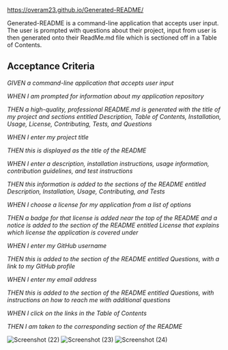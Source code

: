 https://overam23.github.io/Generated-README/

Generated-README is a command-line application that accepts user input.
The user is prompted with questions about their project, input from user is then generated onto their ReadMe.md file which
is sectioned off in a Table of Contents.

## Acceptance Criteria
*GIVEN a command-line application that accepts user input*

*WHEN I am prompted for information about my application repository*

*THEN a high-quality, professional README.md is generated with the title of my project and sections entitled Description, Table of Contents, Installation, Usage, License, Contributing, Tests, and Questions*

*WHEN I enter my project title*

*THEN this is displayed as the title of the README*

*WHEN I enter a description, installation instructions, usage information, contribution guidelines, and test instructions*

*THEN this information is added to the sections of the README entitled Description, Installation, Usage, Contributing, and Tests*

*WHEN I choose a license for my application from a list of options*

*THEN a badge for that license is added near the top of the README and a notice is added to the section of the README entitled License that explains which license the application is covered under*

*WHEN I enter my GitHub username*

*THEN this is added to the section of the README entitled Questions, with a link to my GitHub profile*

*WHEN I enter my email address*

*THEN this is added to the section of the README entitled Questions, with instructions on how to reach me with additional questions*

*WHEN I click on the links in the Table of Contents*

*THEN I am taken to the corresponding section of the README*


![Screenshot (22)](https://github.com/Overam23/Generated-README/assets/151860154/5c4bedfd-0803-4673-acd2-3fba33c646b6)
![Screenshot (23)](https://github.com/Overam23/Generated-README/assets/151860154/86046acc-4d1f-48eb-9a11-9bc6d8914ccc)
![Screenshot (24)](https://github.com/Overam23/Generated-README/assets/151860154/8a7962a0-58da-4f3e-80c5-cefb7c6e5e60)
